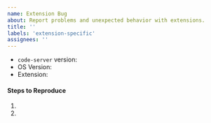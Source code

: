 ```yaml
---
name: Extension Bug
about: Report problems and unexpected behavior with extensions.
title: ''
labels: 'extension-specific'
assignees: ''
---
```


<!-- Please search existing issues to avoid creating duplicates. -->

- `code-server` version: <!-- The version of code-server -->
- OS Version: <!-- OS version, cloud provider,  -->
- Extension: <!-- Link to extension -->

#### Steps to Reproduce

1.
2.
